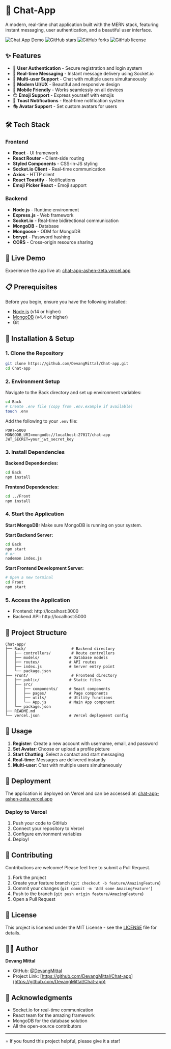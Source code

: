 # 💬 Chat-App

A modern, real-time chat application built with the MERN stack, featuring instant messaging, user authentication, and a beautiful user interface.

![Chat App Demo](https://img.shields.io/badge/Live%20Demo-chat--app--ashen--zeta.vercel.app-blue)
![GitHub stars](https://img.shields.io/github/stars/DevangMittal/Chat-app)
![GitHub forks](https://img.shields.io/github/forks/DevangMittal/Chat-app)
![GitHub license](https://img.shields.io/github/license/DevangMittal/Chat-app)

## ✨ Features

- 🔐 **User Authentication** - Secure registration and login system
- 💬 **Real-time Messaging** - Instant message delivery using Socket.io
- 👥 **Multi-user Support** - Chat with multiple users simultaneously
- 🎨 **Modern UI/UX** - Beautiful and responsive design
- 📱 **Mobile Friendly** - Works seamlessly on all devices
- 😊 **Emoji Support** - Express yourself with emojis
- 🔔 **Toast Notifications** - Real-time notification system
- 🎭 **Avatar Support** - Set custom avatars for users

## 🛠️ Tech Stack

### Frontend
- **React** - UI framework
- **React Router** - Client-side routing
- **Styled Components** - CSS-in-JS styling
- **Socket.io Client** - Real-time communication
- **Axios** - HTTP client
- **React Toastify** - Notifications
- **Emoji Picker React** - Emoji support

### Backend
- **Node.js** - Runtime environment
- **Express.js** - Web framework
- **Socket.io** - Real-time bidirectional communication
- **MongoDB** - Database
- **Mongoose** - ODM for MongoDB
- **bcrypt** - Password hashing
- **CORS** - Cross-origin resource sharing

## 🚀 Live Demo

Experience the app live at: [chat-app-ashen-zeta.vercel.app](https://chat-app-teal-beta.vercel.app/)

## 📋 Prerequisites

Before you begin, ensure you have the following installed:
- [Node.js](https://nodejs.org/en/download) (v14 or higher)
- [MongoDB](https://www.mongodb.com/docs/manual/administration/install-community/) (v4.4 or higher)
- Git

## 🔧 Installation & Setup

### 1. Clone the Repository
```bash
git clone https://github.com/DevangMittal/Chat-app.git
cd Chat-app
```

### 2. Environment Setup
Navigate to the Back directory and set up environment variables:
```bash
cd Back
# Create .env file (copy from .env.example if available)
touch .env
```

Add the following to your `.env` file:
```env
PORT=5000
MONGODB_URI=mongodb://localhost:27017/chat-app
JWT_SECRET=your_jwt_secret_key
```

### 3. Install Dependencies

**Backend Dependencies:**
```bash
cd Back
npm install
```

**Frontend Dependencies:**
```bash
cd ../Front
npm install
```

### 4. Start the Application

**Start MongoDB:**
Make sure MongoDB is running on your system.

**Start Backend Server:**
```bash
cd Back
npm start
# or
nodemon index.js
```

**Start Frontend Development Server:**
```bash
# Open a new terminal
cd Front
npm start
```

### 5. Access the Application
- Frontend: http://localhost:3000
- Backend API: http://localhost:5000

## 📁 Project Structure

```
Chat-app/
├── Back/                    # Backend directory
│   ├── controllers/         # Route controllers
│   ├── models/             # Database models
│   ├── routes/             # API routes
│   ├── index.js            # Server entry point
│   └── package.json
├── Front/                   # Frontend directory
│   ├── public/             # Static files
│   ├── src/
│   │   ├── components/     # React components
│   │   ├── pages/          # Page components
│   │   ├── utils/          # Utility functions
│   │   └── App.js          # Main App component
│   └── package.json
├── README.md
└── vercel.json             # Vercel deployment config
```

## 🎯 Usage

1. **Register**: Create a new account with username, email, and password
2. **Set Avatar**: Choose or upload a profile picture
3. **Start Chatting**: Select a contact and start messaging
4. **Real-time**: Messages are delivered instantly
5. **Multi-user**: Chat with multiple users simultaneously

## 🚀 Deployment

The application is deployed on Vercel and can be accessed at:
[chat-app-ashen-zeta.vercel.app](https://chat-app-ashen-zeta.vercel.app)

### Deploy to Vercel
1. Push your code to GitHub
2. Connect your repository to Vercel
3. Configure environment variables
4. Deploy!

## 🤝 Contributing

Contributions are welcome! Please feel free to submit a Pull Request.

1. Fork the project
2. Create your feature branch (`git checkout -b feature/AmazingFeature`)
3. Commit your changes (`git commit -m 'Add some AmazingFeature'`)
4. Push to the branch (`git push origin feature/AmazingFeature`)
5. Open a Pull Request

## 📝 License

This project is licensed under the MIT License - see the [LICENSE](LICENSE) file for details.

## 👨‍💻 Author

**Devang Mittal**
- GitHub: [@DevangMittal](https://github.com/DevangMittal)
- Project Link: [https://github.com/DevangMittal/Chat-app](https://github.com/DevangMittal/Chat-app)

## 🙏 Acknowledgments

- Socket.io for real-time communication
- React team for the amazing framework
- MongoDB for the database solution
- All the open-source contributors

---

⭐ If you found this project helpful, please give it a star!
